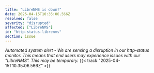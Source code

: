 ```yaml
---
title: "LibreNMS is down!"
date: 2025-04-15T10:35:06.566Z
resolved: false
severity: "disrupted"
affected: ["LibreNMS"]
id: "http-status-librenms"
section: issue
---
```


**Automated system alert* - We are sensing a disruption in our http-status monitor. This means that end users may experience issues with our "LibreNMS". This may be temporary.* {{< track "2025-04-15T10:35:06.566Z" >}}
